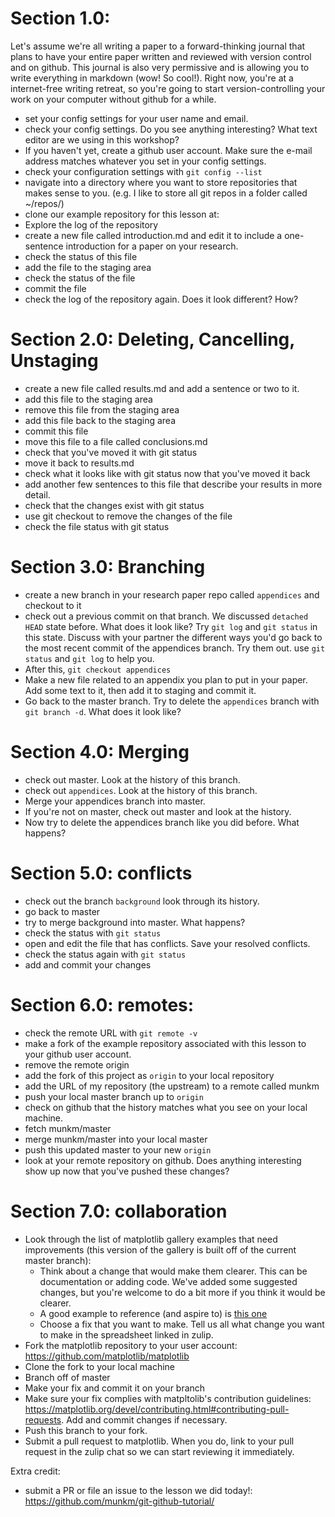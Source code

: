 # Section 1.0:

Let's assume we're all writing a paper to a forward-thinking journal that plans
to have your entire paper written and reviewed with version control and on
github. This journal is also very permissive and is allowing you to write
everything in markdown (wow! So cool!). Right now, you're at a internet-free
writing retreat, so you're going to start version-controlling your work on your
computer without github for a while.

* set your config settings for your user name and email.
* check your config settings. Do you see anything interesting? What text editor
are we using in this workshop?
* If you haven't yet, create a github user account. Make sure the e-mail
address matches whatever you set in your config settings.
* check your configuration settings with `git config --list`
* navigate into a directory where you want to store repositories that makes
sense to you. (e.g. I like to store all git repos in a folder called ~/repos/)
* clone our example repository for this lesson at:
* Explore the log of the repository
* create a new file called introduction.md and edit it to include a
one-sentence introduction for a paper on your research.
* check the status of this file
* add the file to the staging area
* check the status of the file
* commit the file
* check the log of the repository again. Does it look different? How?

# Section 2.0: Deleting, Cancelling, Unstaging

* create a new file called results.md and add a sentence or two to it.
* add this file to the staging area
* remove this file from the staging area
* add this file back to the staging area
* commit this file
* move this file to a file called conclusions.md
* check that you've moved it with git status
* move it back to results.md
* check what it looks like with git status now that you've moved it back
* add another few sentences to this file that describe your results in more
detail.
* check that the changes exist with git status
* use git checkout to remove the changes of the file
* check the file status with git status

# Section 3.0: Branching

* create a new branch in your research paper repo called `appendices` and
checkout to it
* check out a previous commit on that branch. We discussed `detached HEAD`
state before. What does it look like? Try `git log` and `git status` in this
state. Discuss with your partner the different ways you'd go back to the most
recent commit of the appendices branch. Try them out. use `git status` and `git
log` to help you.
* After this, `git checkout appendices`
* Make a new file related to an appendix you plan to put in your paper. Add
some text to it, then add it to staging and commit it.
* Go back to the master branch. Try to delete the `appendices` branch with `git
branch -d`. What does it look like?

# Section 4.0: Merging

* check out master. Look at the history of this branch.
* check out `appendices`. Look at the history of this branch.
* Merge your appendices branch into master.
* If you're not on master, check out master and look at the history.
* Now try to delete the appendices branch like you did before. What happens?

# Section 5.0: conflicts

* check out the branch `background` look through its history.
* go back to master
* try to merge background into master. What happens?
* check the status with `git status`
* open and edit the file that has conflicts. Save your resolved conflicts.
* check the status again with `git status`
* add and commit your changes

# Section 6.0: remotes:

* check the remote URL with `git remote -v`
* make a fork of the example repository associated with this lesson to your
github user account.
* remove the remote origin
* add the fork of this project as `origin` to your local repository
* add the URL of my repository (the upstream) to a remote called munkm
* push your local master branch up to `origin`
* check on github that the history matches what you see on your local machine.
* fetch munkm/master
* merge munkm/master into your local master
* push this updated master to your new `origin`
* look at your remote repository on github. Does anything interesting show up
now that you've pushed these changes?

# Section 7.0: collaboration

* Look through the list of matplotlib gallery examples that need improvements
(this version of the gallery is built off of the current master branch):
  * Think about a change that would make them clearer. This can be
  documentation or adding code. We've added some suggested changes, but you're
  welcome to do a bit more if you think it would be clearer.
  * A good example to reference (and aspire to) is [this one](https://matplotlib.org/devdocs/gallery/images_contours_and_fields/image_annotated_heatmap.html#sphx-glr-gallery-images-contours-and-fields-image-annotated-heatmap-py)
  * Choose a fix that you want to make. Tell us all what change you want to
  make in the spreadsheet linked in zulip.
* Fork the matplotlib repository to your user account: https://github.com/matplotlib/matplotlib
* Clone the fork to your local machine
* Branch off of master
* Make your fix and commit it on your branch
* Make sure your fix complies with matpltolib's contribution guidelines:
https://matplotlib.org/devel/contributing.html#contributing-pull-requests. Add
and commit changes if necessary.
* Push this branch to your fork.
* Submit a pull request to matplotlib. When you do, link to your pull request
in the zulip chat so we can start reviewing it immediately.

Extra credit:
* submit a PR or file an issue to the lesson we did today!:
  https://github.com/munkm/git-github-tutorial/
